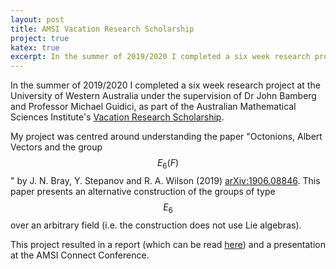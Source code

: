 ```yaml
--- 
layout: post
title: AMSI Vacation Research Scholarship
project: true
katex: true
excerpt: In the summer of 2019/2020 I completed a six week research project at the University of Western Australia looking at the exceptional groups of type E6.
---
```


In the summer of 2019/2020 I completed a six week research project at the 
University of Western Australia under the supervision of Dr John Bamberg and Professor 
Michael Guidici, as part of the Australian Mathematical Sciences Institute's
[Vacation Research Scholarship](https://vrs.amsi.org.au/student-profile/rohan-hitchcock/). 

My project was centred around understanding the paper "Octonions, Albert Vectors 
and the group $$E_6(F)$$" by J. N. Bray, Y. Stepanov and R. A. Wilson (2019) 
[arXiv:1906.08846](https://arxiv.org/abs/1906.08846). This paper presents an 
alternative construction of the groups of type $$E_6$$ over an arbitrary field 
(i.e. the construction does not use Lie algebras). 

This project resulted in a report 
(which can be read [here](amsi-vrs_content/amsi-vrs-report.pdf)) and a presentation at the AMSI Connect Conference.

